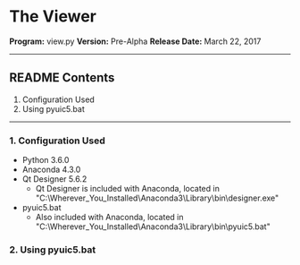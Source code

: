 # The Viewer

**Program:**		view.py
**Version:**		Pre-Alpha
**Release Date:**	March 22, 2017

---

## README Contents

1. Configuration Used
2. Using pyuic5.bat

---

### 1. **Configuration Used**
  * Python 3.6.0
  * Anaconda 4.3.0
  * Qt Designer 5.6.2 
    * Qt Designer is included with Anaconda, located in "C:\Wherever_You_Installed\Anaconda3\Library\bin\designer.exe"
  * pyuic5.bat
    * Also included with Anaconda, located in "C:\Wherever_You_Installed\Anaconda3\Library\bin\pyuic5.bat"

### 2. **Using pyuic5.bat**